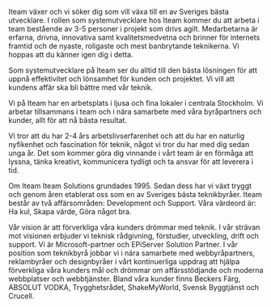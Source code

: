 Iteam växer och vi söker dig som vill växa till en av Sveriges bästa utvecklare. I rollen som systemutvecklare hos Iteam kommer du att arbeta i team bestående av 3-5 personer i projekt som drivs agilt. Medarbetarna är erfarna, drivna, innovativa samt kvalitetsmedvetna och brinner för internets framtid och de nyaste, roligaste och mest banbrytande teknikerna. Vi hoppas att du känner igen dig i detta.

Som systemutvecklare på Iteam ser du alltid till den bästa lösningen för att uppnå effektivitet och lönsamhet för kunden och projektet. Vi vill att kundens affär ska bli bättre med vår teknik.

Vi på Iteam har en arbetsplats i ljusa och fina lokaler i centrala Stockholm. Vi arbetar tillsammans i team och i nära samarbete med våra byråpartners och kunder, allt för att nå bästa resultat.

Vi tror att du har 2-4 års arbetslivserfarenhet och att du har en naturlig nyfikenhet och fascination för teknik, något vi tror du har med dig sedan unga år. Det som kommer göra dig vinnande i vårt team är en förmåga att lyssna, tänka kreativt, kommunicera tydligt och ta ansvar för att leverera i tid.

Om Iteam
Iteam Solutions grundades 1995. Sedan dess har vi växt tryggt och genom åren etablerat oss som en av Sveriges bästa teknikbyråer. Iteam består av två affärsområden: Development och Support. Våra värdeord är: Ha kul, Skapa värde, Göra något bra.

Vår vision är att förverkliga våra kunders drömmar med teknik. I vår strävan mot visionen erbjuder vi teknisk rådgivning, förstudier, utveckling, drift och support. Vi är Microsoft-partner och EPiServer Solution Partner. I vår position som teknikbyrå jobbar vi i nära samarbete med webbyråpartners, reklambyråer och designbyråer i vårt kontinuerliga uppdrag att hjälpa förverkliga våra kunders mål och drömmar om affärsstödjande och moderna webbplatser och webbtjänster. Bland våra kunder finns Beckers Färg, ABSOLUT VODKA, Trygghetsrådet, ShakeMyWorld, Svensk Byggtjänst och Crucell.
